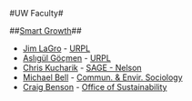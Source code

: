 #UW Faculty#

##[Smart Growth](greeninf.md)##

+ [Jim LaGro](http://www.wicci.wisc.edu/lagro.php) - [URPL](http://urpl.wisc.edu/)
+ [Aslıgül Göçmen](http://urpl.wisc.edu/people/gocmen/) - [URPL](http://urpl.wisc.edu/)
+ [Chris Kucharik](http://www.sage.wisc.edu/people/kucharik/kucharik.html) - [SAGE - Nelson](http://www.sage.wisc.edu/)
+ [Michael Bell](http://dces.wisc.edu/people/faculty/michael-bell/) - [Commun. & Envir. Sociology](http://dces.wisc.edu/)
+ [Craig Benson](http://sustainability.wisc.edu/about/leadership/craig-benson/) - [Office of Sustainability](http://sustainability.wisc.edu/)
